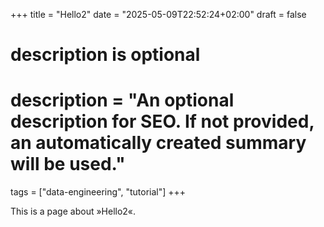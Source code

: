 +++
title = "Hello2"
date = "2025-05-09T22:52:24+02:00"
draft = false

#
# description is optional
#
# description = "An optional description for SEO. If not provided, an automatically created summary will be used."

tags = ["data-engineering", "tutorial"]
+++

This is a page about »Hello2«.
